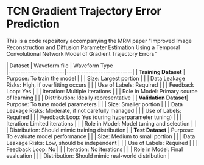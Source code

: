 # TCN Gradient Trajectory Error Prediction
This is a code repository accompanying the MRM paper "Improved Image Reconstruction and Diffusion Parameter Estimation Using a Temporal Convolutional Network Model of Gradient Trajectory Errors"

| Dataset               | Waveform file             | Waveform Type         
|-----------------------|---------------------------|
| **Training Dataset**  | Purpose: To train the model |
|                       | Size: Largest portion     |
|                       | Data Leakage Risks: High, if overfitting occurs |
|                       | Use of Labels: Required    |
|                       | Feedback Loop: Yes         |
|                       | Iteration: Multiple iterations |
|                       | Role in Model: Primary source of learning |
|                       | Distribution: Ideally representative |
| **Validation Dataset**| Purpose: To tune model parameters |
|                       | Size: Smaller portion       |
|                       | Data Leakage Risks: Moderate, if not carefully managed |
|                       | Use of Labels: Required      |
|                       | Feedback Loop: Yes (during hyperparameter tuning) |
|                       | Iteration: Limited iterations |
|                       | Role in Model: Model tuning and selection |
|                       | Distribution: Should mimic training distribution |
| **Test Dataset**      | Purpose: To evaluate model performance |
|                       | Size: Medium to small portion |
|                       | Data Leakage Risks: Low, should be independent |
|                       | Use of Labels: Required      |
|                       | Feedback Loop: No            |
|                       | Iteration: No iterations      |
|                       | Role in Model: Final evaluation |
|                       | Distribution: Should mimic real-world distribution |
